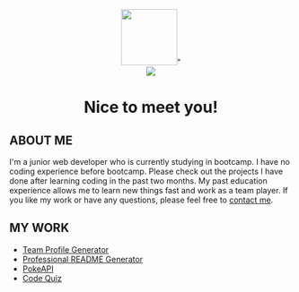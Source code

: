 <div id="header" align="center">
  <img src="https://media1.giphy.com/media/du3J3cXyzhj75IOgvA/giphy.gif?cid=ecf05e477t3v9yr7rqc5bv2buwmpqyvyq7bp5xkyxq7emegk&rid=giphy.gif&ct=g" width="100"/>"
</div>
<div id="badges" align="center">
  <a href="www.linkedin.com/in/shu-yang-iris" target="_blank"><img src="https://img.shields.io/badge/LinkedIn-blue?logo=linkedin&logoColor=white&style=for-the-badge"/></a>
</div>
<div id="view-counts" align="center">
<img src="https://komarev.com/ghpvc/?username=NewChap2022&style=flat-square&color=blue" alt=""/>
</div>
<h1 align="center">Nice to meet you!</h1>


## ABOUT ME
I'm a junior web developer who is currently studying in bootcamp. I have no coding experience before bootcamp. Please check out the projects I have done after learning coding in the past two months. My past education experience allows me to learn new things fast and work as a team player. If you like my work or have any questions, please feel free to [contact me](mailto:irisyangshu@gmail.com).

## MY WORK
- [Team Profile Generator](URL "https://github.com/NewChap2022/team-profile-generator")
- [Professional README Generator](URL "https://github.com/NewChap2022/professional-readme-generator")
- [PokeAPI](URL "https://github.com/NewChap2022/PokeAPI")
- [Code Quiz](URL "https://github.com/NewChap2022/code-quiz")
